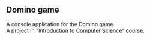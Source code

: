 ## Domino game 

A console application for the Domino game.  
A project in "Introduction to Computer Science" course.

